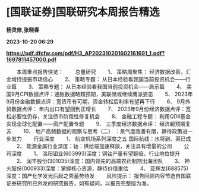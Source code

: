 # [国联证券]国联研究本周报告精选
**杨灵修,张晓春**

**2023-10-20 06:29**

**https://pdf.dfcfw.com/pdf/H3_AP202310201602161691_1.pdf?1697811457000.pdf**

　　本周重点报告快览： 　　总量研究 　　1、 策略周聚焦： 经济数据改善，汇金增持提振市场信心 　　2、 策略专题： 从日本经验看我国当前投资机会——行业篇 　　3、 策略专题： 从日本经验看我国当前投资机会——启示篇 　　4、 美国9月CPI数据点评：通胀数据略超预期，美联储或继续鹰派姿态 　　5、 2023年9月份金融数据点评：宽货币有可期，资金转松后利率有望再下行 　　6、 9月外贸数据点评： 年内出口有望回到正增长 　　7、 2023年9月份经济数据点评：宽松必要性仍存，关注债市阶段性修复机会 　　8、 金融工程专题： 利用QDII基金实现全球化配置——资产配置专题 　　9、 三季度经济数据点评： 经济超预期复苏 　　10、 地产高频数据的观察与思考（二） ：景气度改善有限，静待政策进一步发力 　　行业深度 　　1、 航空机场系列深度之五 国际航线：水将到、渠已成 　　2、 能源金属行业深度：钴：供给端加速释放，关注具有增量的公司 　　公司深度 　　1、 洛阳钼业(603993)深度：铜钴产量有望翻倍，行业地位提升 　　2、 润丰股份(301035)深度：国内领先的高端农药制剂出海团队 　　3、 神火股份(000933)深度：掌握核心资源，静待价值重估 　　4、 亚辉龙(688575)深度：国产化学发光后起之秀蓄势待发 　　风险提示： 报告回顾内容节选自国联证券研究所已外发的研究报告，如有疑问，以报告完整版为准。